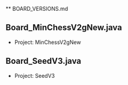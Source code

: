 ** BOARD_VERSIONS.md

## Board_MinChessV2gNew.java
- Project: MinChessV2gNew

## Board_SeedV3.java
- Project: SeedV3

